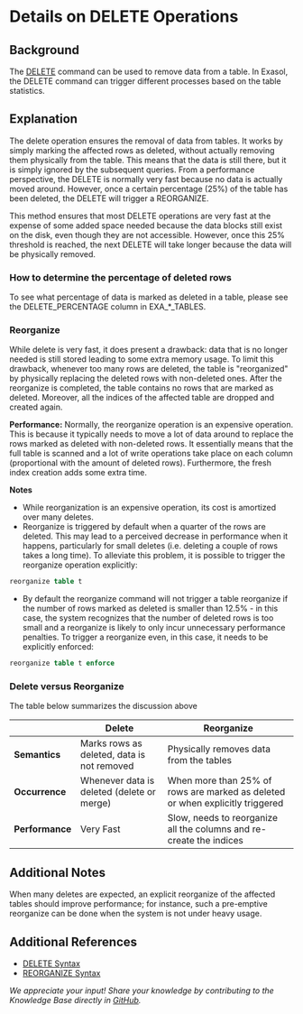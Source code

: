 # Details on DELETE Operations 
## Background

The [DELETE](https://docs.exasol.com/sql/delete.htm) command can be used to remove data from a table. In Exasol, the DELETE command can trigger different processes based on the table statistics. 

## Explanation

The delete operation ensures the removal of data from tables. It works by simply marking the affected rows as deleted, without actually removing them physically from the table. This means that the data is still there, but it is simply ignored by the subsequent queries. From a performance perspective, the DELETE is normally very fast because no data is actually moved around. However, once a certain percentage (25%) of the table has been deleted, the DELETE will trigger a REORGANIZE. 

This method ensures that most DELETE operations are very fast at the expense of some added space needed because the data blocks still exist on the disk, even though they are not accessible. However, once this 25% threshold is reached, the next DELETE will take longer because the data will be physically removed.

### How to determine the percentage of deleted rows

To see what percentage of data is marked as deleted in a table, please see the DELETE_PERCENTAGE column in EXA_*_TABLES.

### Reorganize

While delete is very fast, it does present a drawback: data that is no longer needed is still stored leading to some extra memory usage. To limit this drawback, whenever too many rows are deleted, the table is "reorganized" by physically replacing the deleted rows with non-deleted ones. After the reorganize is completed, the table contains no rows that are marked as deleted. Moreover, all the indices of the affected table are dropped and created again.

**Performance:**
Normally, the reorganize operation is an expensive operation. This is because it typically needs to move a lot of data around to replace the rows marked as deleted with non-deleted rows. It essentially means that the full table is scanned and a lot of write operations take place on each column (proportional with the amount of deleted rows). Furthermore, the fresh index creation adds some extra time.

**Notes**

* While reorganization is an expensive operation, its cost is amortized over many deletes.
* Reorganize is triggered by default when a quarter of the rows are deleted. This may lead to a perceived decrease in performance when it happens, particularly for small deletes (i.e. deleting a couple of rows takes a long time). To alleviate this problem, it is possible to trigger the reorganize operation explicitly:


```sql
reorganize table t 
```
* By default the reorganize command will not trigger a table reorganize if the number of rows marked as deleted is smaller than 12.5% - in this case, the system recognizes that the number of deleted rows is too small and a reorganize is likely to only incur unnecessary performance penalties. To trigger a reorganize even, in this case, it needs to be explicitly enforced:


```sql
reorganize table t enforce
```
### Delete versus Reorganize

The table below summarizes the discussion above

|   |Delete   |Reorganize   |
|---|---|---|
|**Semantics**   |Marks rows as deleted, data is not removed   |Physically removes data from the tables   |
|**Occurrence**   |Whenever data is deleted (delete or merge)   |When more than 25% of rows are marked as deleted or when explicitly triggered   |
|**Performance**    |Very Fast   |Slow, needs to reorganize all the columns and re-create the indices   |

## Additional Notes

When many deletes are expected, an explicit reorganize of the affected tables should improve performance; for instance, such a pre-emptive reorganize can be done when the system is not under heavy usage.

## Additional References

* [DELETE Syntax](https://docs.exasol.com/sql/delete.htm)
* [REORGANIZE Syntax](https://docs.exasol.com/sql/reorganize.htm)

*We appreciate your input! Share your knowledge by contributing to the Knowledge Base directly in [GitHub](https://github.com/exasol/public-knowledgebase).* 